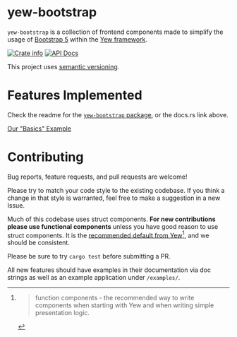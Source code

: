# yew-bootstrap
`yew-bootstrap` is a collection of frontend components made to simplify the usage of [Bootstrap 5](https://getbootstrap.com/docs/5.1/getting-started/introduction/) within the [Yew framework](https://yew.rs/).

<a href="https://crates.io/crates/yew-bootstrap"><img alt="Crate info" src="https://img.shields.io/crates/v/yew-bootstrap.svg" /></a>
<a href="https://docs.rs/yew-bootstrap/"><img alt="API Docs" src="https://img.shields.io/badge/docs.rs-yew--bootstrap-green"/></a>

This project uses [semantic versioning](https://semver.org/).

# Features Implemented
Check the readme for the [`yew-bootstrap` package](/packages/yew-bootstrap/README.md), or the docs.rs link above.

[Our "Basics" Example](https://user-images.githubusercontent.com/163370/225911985-d3928a8a-f8f4-45a0-8906-f554a68c15e5.webm)

# Contributing
Bug reports, feature requests, and pull requests are welcome!

Please try to match your code style to the existing codebase. If you think a change in that style is warranted, feel free to make a suggestion in a new Issue. 

Much of this codebase uses struct components. **For new contributions please use functional components** unless you have good reason to use struct components. It is the [recommended default from Yew](https://yew.rs/docs/concepts/function-components)[^1], and we should be consistent. 
[^1]: > function components - the recommended way to write components when starting with Yew and when writing simple presentation logic.

Please be sure to try `cargo test` before submitting a PR.

All new features should have examples in their documentation via doc strings as well as an example application under `/examples/`.
